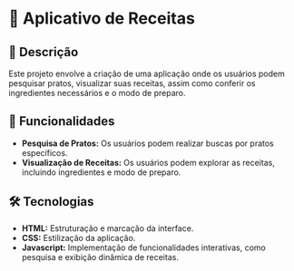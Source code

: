 # 🍳 Aplicativo de Receitas  

## 📜 Descrição
Este projeto envolve a criação de uma aplicação onde os usuários podem pesquisar pratos, visualizar suas receitas, assim como conferir os ingredientes necessários e o modo de preparo.

## 🚀 Funcionalidades
- **Pesquisa de Pratos:** Os usuários podem realizar buscas por pratos específicos.
- **Visualização de Receitas:** Os usuários podem explorar as receitas, incluindo ingredientes e modo de preparo.

## 🛠️ Tecnologias
- **HTML:** Estruturação e marcação da interface.
- **CSS:** Estilização da aplicação.
- **Javascript:** Implementação de funcionalidades interativas, como pesquisa e exibição dinâmica de receitas.
